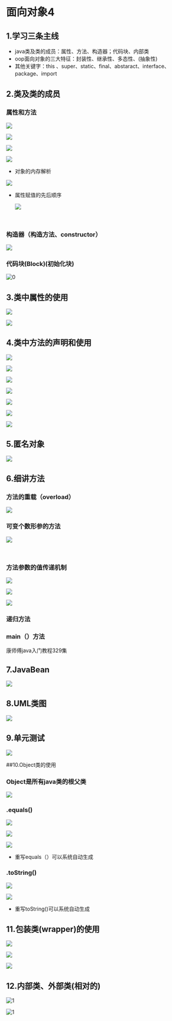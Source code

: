# 面向对象4



## 1.学习三条主线

* java类及类的成员：属性、方法、构造器；代码块、内部类
* oop面向对象的三大特征：封装性、继承性、多态性、(抽象性)
* 其他关键字：this 、super、static、final、abstaract、interface、package、import



## 2.类及类的成员



### 属性和方法

![](D:\code尚硅谷\java笔记\imsges\34.png)

![](D:\code尚硅谷\java笔记\imsges\35.png)

![](D:\code尚硅谷\java笔记\imsges\36.png)

![](D:\code尚硅谷\java笔记\imsges\37.png)



* 对象的内存解析

![](D:\code尚硅谷\java笔记\imsges\38.png)



* 属性赋值的先后顺序

  ![](D:\code尚硅谷\java笔记\imsges\59.png)

  ​



### 构造器（构造方法、constructor）

![](D:\code尚硅谷\java笔记\imsges\58.png)

### 代码块(Block)(初始化块)

![0](D:\code尚硅谷\java笔记\imsges\100.png)



## 3.类中属性的使用

![](D:\code尚硅谷\java笔记\imsges\39.png)

![](D:\code尚硅谷\java笔记\imsges\40.png)



## 4.类中方法的声明和使用

![](D:\code尚硅谷\java笔记\imsges\41.png)

![](D:\code尚硅谷\java笔记\imsges\42.png)

![](D:\code尚硅谷\java笔记\imsges\43.png)

![](D:\code尚硅谷\java笔记\imsges\44.png)

![](D:\code尚硅谷\java笔记\imsges\45.png)

![](D:\code尚硅谷\java笔记\imsges\46.png)

![](D:\code尚硅谷\java笔记\imsges\47.png)



## 5.匿名对象

![](D:\code尚硅谷\java笔记\imsges\48.png)



## 6.细讲方法

### 方法的重载（overload）

![](D:\code尚硅谷\java笔记\imsges\49.png)



### 可变个数形参的方法

![](D:\code尚硅谷\java笔记\imsges\50.png)

​

### 方法参数的值传递机制

![](D:\code尚硅谷\java笔记\imsges\51.png)

![](D:\code尚硅谷\java笔记\imsges\53.png)

![](D:\code尚硅谷\java笔记\imsges\52.png)



### 递归方法

### main（）方法

康师傅java入门教程329集

## 7.JavaBean

![](D:\code尚硅谷\java笔记\imsges\60.png)



## 8.UML类图

![](D:\code尚硅谷\java笔记\imsges\61.png)

## 9.单元测试

![](D:\code尚硅谷\java笔记\imsges\87.png)

##10.Object类的使用

### Object是所有java类的根父类

![](D:\code尚硅谷\java笔记\imsges\81.png)

### .equals()

![](D:\code尚硅谷\java笔记\imsges\82.png)

![](D:\code尚硅谷\java笔记\imsges\83.png)

![](D:\code尚硅谷\java笔记\imsges\84.png)

* 重写equals（）可以系统自动生成

### .toString()

![](D:\code尚硅谷\java笔记\imsges\85.png)

![](D:\code尚硅谷\java笔记\imsges\86.png)

* 重写toString()可以系统自动生成

## 11.包装类(wrapper)的使用

![](D:\code尚硅谷\java笔记\imsges\88.png)

![](D:\code尚硅谷\java笔记\imsges\90.png)

![](D:\code尚硅谷\java笔记\imsges\89.png)

## 12.内部类、外部类(相对的)

![1](D:\code尚硅谷\java笔记\imsges\110.png)

![1](D:\code尚硅谷\java笔记\imsges\111.png)





